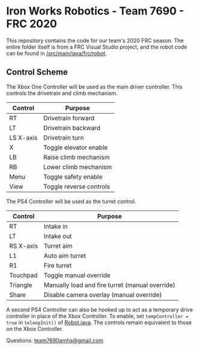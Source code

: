# Iron Works Robotics - Team 7690 - FRC 2020
This repository contains the code for our team's 2020 FRC season.
The entire folder itself is from a FRC Visual Studio project, and the robot code can be found in [/src/main/java/frc/robot](https://github.com/RandomBananazz/2020frcsuperbot/tree/betterstuff/src/main/java/frc/robot).



## Control Scheme
The Xbox One Controller will be used as the main driver controller. This controls the drivetrain and climb mechanism.

Control | Purpose
------- | -------
RT | Drivetrain forward
LT | Drivetrain backward
LS X-axis | Drivetrain turn
X | Toggle elevator enable
LB | Raise climb mechanism
RB | Lower climb mechanism
Menu | Toggle safety enable
View | Toggle reverse controls

The PS4 Controller will be used as the turret control.

Control | Purpose
------- | -------
RT | Intake in
LT | Intake out
RS X-axis | Turret aim
L1 | Auto aim turret
R1 | Fire turret
Touchpad | Toggle manual override
Triangle | Manually load and fire turret (manual override)
Share | Disable camera overlay (manual override)

A second PS4 Controller can also be hooked up to act as a temporary drive controller in place of the Xbox Controller. To enable, set `tempController = true` in `teleopInit()` of [Robot.java](https://github.com/RandomBananazz/2020frcsuperbot/blob/betterstuff/src/main/java/frc/robot/Robot.java#L162). The controls remain equivalent to those on the Xbox Controller.

Questions: team7690amhs@gmail.com
